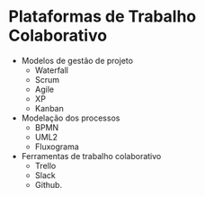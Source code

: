 
# Plataformas de Trabalho Colaborativo

*  Modelos de gestão de projeto
	- Waterfall
	- Scrum
	- Agile
	- XP
	- Kanban
*  Modelação dos processos
	-	BPMN
	-	UML2
	-	Fluxograma
*	Ferramentas de trabalho colaborativo
	-	Trello
	-	Slack
	-	Github.

